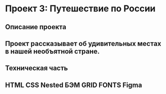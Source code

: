 # Проект 3: Путешествие по России

**Описание проекта**
---
Проект рассказывает об удивительных местах в нашей необъятной стране.
---
**Техническая часть**
---
HTML
CSS
Nested БЭМ
GRID
FONTS
Figma
---

